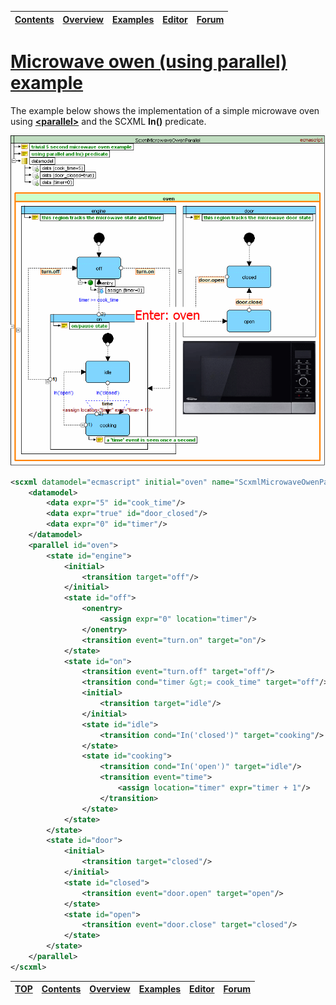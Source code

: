 <a name="top-anchor"/>

| [Contents](../README.md#table-of-contents) | [Overview](../README.md#scxml-overview) | [Examples](../Examples/README.md) | [Editor](https://alexzhornyak.github.io/ScxmlEditor-Tutorial/) | [Forum](https://github.com/alexzhornyak/SCXML-tutorial/discussions) |
|---|---|---|---|---|

# [Microwave owen (using parallel) example](https://www.w3.org/TR/scxml/#N11619)
The example below shows the implementation of a simple microwave oven using [**\<parallel\>**](parallel.md) and the SCXML **In()** predicate.

![microwave_owen_parallel](../Images/microwave_owen_parallel.gif)

```xml
<scxml datamodel="ecmascript" initial="oven" name="ScxmlMicrowaveOwenParallel" version="1.0" xmlns="http://www.w3.org/2005/07/scxml">
	<datamodel>
		<data expr="5" id="cook_time"/>
		<data expr="true" id="door_closed"/>
		<data expr="0" id="timer"/>
	</datamodel>
	<parallel id="oven">
		<state id="engine">
			<initial>
				<transition target="off"/>
			</initial>
			<state id="off">
				<onentry>
					<assign expr="0" location="timer"/>
				</onentry>
				<transition event="turn.on" target="on"/>
			</state>
			<state id="on">
				<transition event="turn.off" target="off"/>
				<transition cond="timer &gt;= cook_time" target="off"/>
				<initial>
					<transition target="idle"/>
				</initial>
				<state id="idle">
					<transition cond="In('closed')" target="cooking"/>
				</state>
				<state id="cooking">
					<transition cond="In('open')" target="idle"/>
					<transition event="time">
						<assign location="timer" expr="timer + 1"/>
					</transition>
				</state>
			</state>
		</state>
		<state id="door">
			<initial>
				<transition target="closed"/>
			</initial>
			<state id="closed">
				<transition event="door.open" target="open"/>
			</state>
			<state id="open">
				<transition event="door.close" target="closed"/>
			</state>
		</state>
	</parallel>
</scxml>
```

| [TOP](#top-anchor) | [Contents](../README.md#table-of-contents) | [Overview](../README.md#scxml-overview) | [Examples](../Examples/README.md) | [Editor](https://alexzhornyak.github.io/ScxmlEditor-Tutorial/) | [Forum](https://github.com/alexzhornyak/SCXML-tutorial/discussions) |
|---|---|---|---|---|---|
